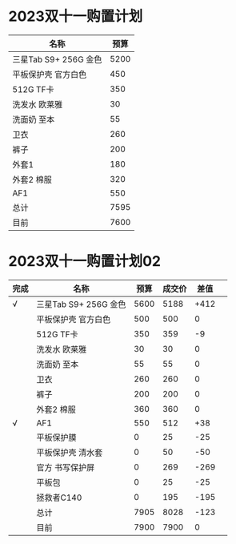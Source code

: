 # 2023双十一购置计划

| 名称                  | 预算 |
| --------------------- | ---- |
| 三星Tab S9+ 256G 金色 | 5200 |
| 平板保护壳 官方白色   | 450  |
| 512G TF卡             | 350  |
| 洗发水 欧莱雅         | 30   |
| 洗面奶 至本           | 55   |
| 卫衣                  | 260  |
| 裤子                  | 200  |
| 外套1                 | 180  |
| 外套2 棉服            | 320  |
| AF1                   | 550  |
| 总计                  | 7595 |
| 目前                  | 7600 |

# 2023双十一购置计划02

| 完成 | 名称                  | 预算 | 成交价 | 差值 |  |
| ---- | --------------------- | ---- | ------ | ---- | - |
| √   | 三星Tab S9+ 256G 金色 | 5600 | 5188   | +412 |  |
|      | 平板保护壳 官方白色   | 500  | 500    | 0    |  |
|      | 512G TF卡             | 350  | 359    | -9   |  |
|      | 洗发水 欧莱雅         | 30   | 30     | 0    |  |
|      | 洗面奶 至本           | 55   | 55     | 0    |  |
|      | 卫衣                  | 260  | 260    | 0    |  |
|      | 裤子                  | 200  | 200    | 0    |  |
|      | 外套2 棉服            | 360  | 360    | 0    |  |
| √   | AF1                   | 550  | 512    | +38  |  |
|      | 平板保护膜            | 0    | 25     | -25  |  |
|      | 平板保护壳 清水套     | 0    | 50     | -50  |  |
|      | 官方 书写保护屏       | 0    | 269    | -269 |  |
|      | 平板包                | 0    | 25     | -25  |  |
|      | 拯救者C140            | 0    | 195    | -195 |  |
|      | 总计                  | 7905 | 8028   | -123 |  |
|      | 目前                  | 7900 | 7900   | 0    |  |
